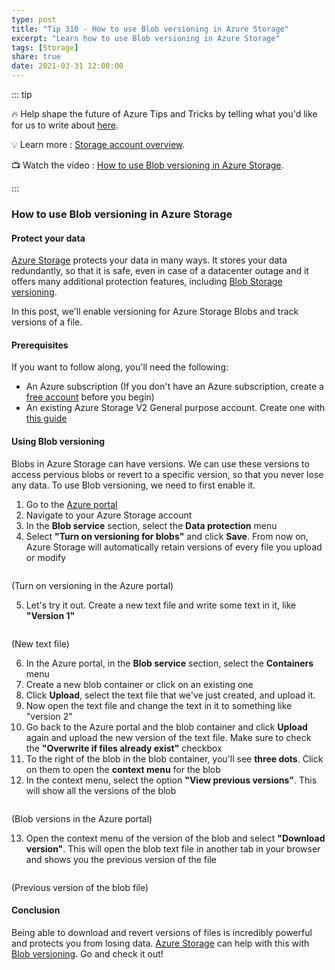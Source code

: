 ```yaml
---
type: post
title: "Tip 310 - How to use Blob versioning in Azure Storage"
excerpt: "Learn how to use Blob versioning in Azure Storage"
tags: [Storage]
share: true
date: 2021-03-31 12:00:00
---
```


::: tip 

:fire:  Help shape the future of Azure Tips and Tricks by telling what you'd like for us to write about [here](https://github.com/microsoft/AzureTipsAndTricks/issues/new?assignees=&labels=&template=survey.md&title=).

:bulb: Learn more : [Storage account overview](https://docs.microsoft.com/en-us/azure/storage/common/storage-account-overview?WT.mc_id=docs-azuredevtips-azureappsdev). 

:tv: Watch the video : [How to use Blob versioning in Azure Storage](https://youtu.be/bjKmJKAKyp4?WT.mc_id=youtube-azuredevtips-azureappsdev).

:::

### How to use Blob versioning in Azure Storage

#### Protect your data
[Azure Storage](https://azure.microsoft.com/services/storage/?WT.mc_id=azure-azuredevtips-azureappsdev) protects your data in many ways. It stores your data redundantly, so that it is safe, even in case of a datacenter outage and it offers many additional protection features, including [Blob Storage versioning](https://docs.microsoft.com/azure/storage/blobs/versioning-overview?WT.mc_id=docs-azuredevtips-azureappsdev). 

In this post, we'll enable versioning for Azure Storage Blobs and track versions of a file. 

#### Prerequisites
If you want to follow along, you'll need the following:
* An Azure subscription (If you don't have an Azure subscription, create a [free account](https://azure.microsoft.com/free/?WT.mc_id=azure-azuredevtips-azureappsdev) before you begin)
* An existing Azure Storage V2 General purpose account. Create one with [this guide](https://docs.microsoft.com/azure/storage/common/storage-account-create?WT.mc_id=azure-azuredevtips-azureappsdev)

#### Using Blob versioning
Blobs in Azure Storage can have versions. We can use these versions to access pervious blobs or revert to a specific version, so that you never lose any data. To use Blob versioning, we need to first enable it.

1. Go to the [Azure portal](https://portal.azure.com/?WT.mc_id=azure-azuredevtips-azureappsdev)
2. Navigate to your Azure Storage account
3. In the **Blob service** section, select the **Data protection** menu
4. Select **"Turn on versioning for blobs"** and click **Save**. From now on, Azure Storage will automatically retain versions of every file you upload or modify

<img :src="$withBase('/files/94versioning.png')">

(Turn on versioning in the Azure portal)

5. Let's try it out. Create a new text file and write some text in it, like **"Version 1"**

<img :src="$withBase('/files/94text1.png')">

(New text file)

6. In the Azure portal, in the **Blob service** section, select the **Containers** menu
7. Create a new blob container or click on an existing one
8. Click **Upload**, select the text file that we've just created, and upload it. 
9. Now open the text file and change the text in it to something like "version 2"
10. Go back to the Azure portal and the blob container and click **Upload** again and upload the new version of the text file. Make sure to check the **"Overwrite if files already exist"** checkbox
11. To the right of the blob in the blob container, you'll see **three dots**. Click on them to open the **context menu** for the blob
12. In the context menu, select the option **"View previous versions"**. This will show all the versions of the blob

<img :src="$withBase('/files/94versions.png')">

(Blob versions in the Azure portal)

13. Open the context menu of the version of the blob and select **"Download version"**. This will open the blob text file in another tab in your browser and shows you the previous version of the file

<img :src="$withBase('/files/94result.png')">

(Previous version of the blob file)

#### Conclusion
Being able to download and revert versions of files is incredibly powerful and protects you from losing data. [Azure Storage](https://azure.microsoft.com/services/storage/?WT.mc_id=azure-azuredevtips-azureappsdev) can help with this with [Blob versioning](https://docs.microsoft.com/azure/storage/blobs/versioning-overview?WT.mc_id=docs-azuredevtips-azureappsdev). Go and check it out!